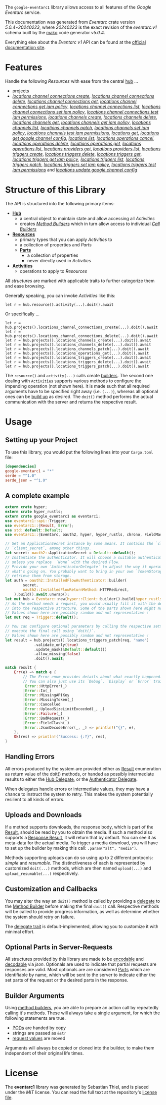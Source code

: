 <!---
DO NOT EDIT !
This file was generated automatically from 'src/generator/templates/api/README.md.mako'
DO NOT EDIT !
-->
The `google-eventarc1` library allows access to all features of the *Google Eventarc* service.

This documentation was generated from *Eventarc* crate version *5.0.4+20240223*, where *20240223* is the exact revision of the *eventarc:v1* schema built by the [mako](http://www.makotemplates.org/) code generator *v5.0.4*.

Everything else about the *Eventarc* *v1* API can be found at the
[official documentation site](https://cloud.google.com/eventarc).
# Features

Handle the following *Resources* with ease from the central [hub](https://docs.rs/google-eventarc1/5.0.4+20240223/google_eventarc1/Eventarc) ... 

* projects
 * [*locations channel connections create*](https://docs.rs/google-eventarc1/5.0.4+20240223/google_eventarc1/api::ProjectLocationChannelConnectionCreateCall), [*locations channel connections delete*](https://docs.rs/google-eventarc1/5.0.4+20240223/google_eventarc1/api::ProjectLocationChannelConnectionDeleteCall), [*locations channel connections get*](https://docs.rs/google-eventarc1/5.0.4+20240223/google_eventarc1/api::ProjectLocationChannelConnectionGetCall), [*locations channel connections get iam policy*](https://docs.rs/google-eventarc1/5.0.4+20240223/google_eventarc1/api::ProjectLocationChannelConnectionGetIamPolicyCall), [*locations channel connections list*](https://docs.rs/google-eventarc1/5.0.4+20240223/google_eventarc1/api::ProjectLocationChannelConnectionListCall), [*locations channel connections set iam policy*](https://docs.rs/google-eventarc1/5.0.4+20240223/google_eventarc1/api::ProjectLocationChannelConnectionSetIamPolicyCall), [*locations channel connections test iam permissions*](https://docs.rs/google-eventarc1/5.0.4+20240223/google_eventarc1/api::ProjectLocationChannelConnectionTestIamPermissionCall), [*locations channels create*](https://docs.rs/google-eventarc1/5.0.4+20240223/google_eventarc1/api::ProjectLocationChannelCreateCall), [*locations channels delete*](https://docs.rs/google-eventarc1/5.0.4+20240223/google_eventarc1/api::ProjectLocationChannelDeleteCall), [*locations channels get*](https://docs.rs/google-eventarc1/5.0.4+20240223/google_eventarc1/api::ProjectLocationChannelGetCall), [*locations channels get iam policy*](https://docs.rs/google-eventarc1/5.0.4+20240223/google_eventarc1/api::ProjectLocationChannelGetIamPolicyCall), [*locations channels list*](https://docs.rs/google-eventarc1/5.0.4+20240223/google_eventarc1/api::ProjectLocationChannelListCall), [*locations channels patch*](https://docs.rs/google-eventarc1/5.0.4+20240223/google_eventarc1/api::ProjectLocationChannelPatchCall), [*locations channels set iam policy*](https://docs.rs/google-eventarc1/5.0.4+20240223/google_eventarc1/api::ProjectLocationChannelSetIamPolicyCall), [*locations channels test iam permissions*](https://docs.rs/google-eventarc1/5.0.4+20240223/google_eventarc1/api::ProjectLocationChannelTestIamPermissionCall), [*locations get*](https://docs.rs/google-eventarc1/5.0.4+20240223/google_eventarc1/api::ProjectLocationGetCall), [*locations get google channel config*](https://docs.rs/google-eventarc1/5.0.4+20240223/google_eventarc1/api::ProjectLocationGetGoogleChannelConfigCall), [*locations list*](https://docs.rs/google-eventarc1/5.0.4+20240223/google_eventarc1/api::ProjectLocationListCall), [*locations operations cancel*](https://docs.rs/google-eventarc1/5.0.4+20240223/google_eventarc1/api::ProjectLocationOperationCancelCall), [*locations operations delete*](https://docs.rs/google-eventarc1/5.0.4+20240223/google_eventarc1/api::ProjectLocationOperationDeleteCall), [*locations operations get*](https://docs.rs/google-eventarc1/5.0.4+20240223/google_eventarc1/api::ProjectLocationOperationGetCall), [*locations operations list*](https://docs.rs/google-eventarc1/5.0.4+20240223/google_eventarc1/api::ProjectLocationOperationListCall), [*locations providers get*](https://docs.rs/google-eventarc1/5.0.4+20240223/google_eventarc1/api::ProjectLocationProviderGetCall), [*locations providers list*](https://docs.rs/google-eventarc1/5.0.4+20240223/google_eventarc1/api::ProjectLocationProviderListCall), [*locations triggers create*](https://docs.rs/google-eventarc1/5.0.4+20240223/google_eventarc1/api::ProjectLocationTriggerCreateCall), [*locations triggers delete*](https://docs.rs/google-eventarc1/5.0.4+20240223/google_eventarc1/api::ProjectLocationTriggerDeleteCall), [*locations triggers get*](https://docs.rs/google-eventarc1/5.0.4+20240223/google_eventarc1/api::ProjectLocationTriggerGetCall), [*locations triggers get iam policy*](https://docs.rs/google-eventarc1/5.0.4+20240223/google_eventarc1/api::ProjectLocationTriggerGetIamPolicyCall), [*locations triggers list*](https://docs.rs/google-eventarc1/5.0.4+20240223/google_eventarc1/api::ProjectLocationTriggerListCall), [*locations triggers patch*](https://docs.rs/google-eventarc1/5.0.4+20240223/google_eventarc1/api::ProjectLocationTriggerPatchCall), [*locations triggers set iam policy*](https://docs.rs/google-eventarc1/5.0.4+20240223/google_eventarc1/api::ProjectLocationTriggerSetIamPolicyCall), [*locations triggers test iam permissions*](https://docs.rs/google-eventarc1/5.0.4+20240223/google_eventarc1/api::ProjectLocationTriggerTestIamPermissionCall) and [*locations update google channel config*](https://docs.rs/google-eventarc1/5.0.4+20240223/google_eventarc1/api::ProjectLocationUpdateGoogleChannelConfigCall)




# Structure of this Library

The API is structured into the following primary items:

* **[Hub](https://docs.rs/google-eventarc1/5.0.4+20240223/google_eventarc1/Eventarc)**
    * a central object to maintain state and allow accessing all *Activities*
    * creates [*Method Builders*](https://docs.rs/google-eventarc1/5.0.4+20240223/google_eventarc1/client::MethodsBuilder) which in turn
      allow access to individual [*Call Builders*](https://docs.rs/google-eventarc1/5.0.4+20240223/google_eventarc1/client::CallBuilder)
* **[Resources](https://docs.rs/google-eventarc1/5.0.4+20240223/google_eventarc1/client::Resource)**
    * primary types that you can apply *Activities* to
    * a collection of properties and *Parts*
    * **[Parts](https://docs.rs/google-eventarc1/5.0.4+20240223/google_eventarc1/client::Part)**
        * a collection of properties
        * never directly used in *Activities*
* **[Activities](https://docs.rs/google-eventarc1/5.0.4+20240223/google_eventarc1/client::CallBuilder)**
    * operations to apply to *Resources*

All *structures* are marked with applicable traits to further categorize them and ease browsing.

Generally speaking, you can invoke *Activities* like this:

```Rust,ignore
let r = hub.resource().activity(...).doit().await
```

Or specifically ...

```ignore
let r = hub.projects().locations_channel_connections_create(...).doit().await
let r = hub.projects().locations_channel_connections_delete(...).doit().await
let r = hub.projects().locations_channels_create(...).doit().await
let r = hub.projects().locations_channels_delete(...).doit().await
let r = hub.projects().locations_channels_patch(...).doit().await
let r = hub.projects().locations_operations_get(...).doit().await
let r = hub.projects().locations_triggers_create(...).doit().await
let r = hub.projects().locations_triggers_delete(...).doit().await
let r = hub.projects().locations_triggers_patch(...).doit().await
```

The `resource()` and `activity(...)` calls create [builders][builder-pattern]. The second one dealing with `Activities` 
supports various methods to configure the impending operation (not shown here). It is made such that all required arguments have to be 
specified right away (i.e. `(...)`), whereas all optional ones can be [build up][builder-pattern] as desired.
The `doit()` method performs the actual communication with the server and returns the respective result.

# Usage

## Setting up your Project

To use this library, you would put the following lines into your `Cargo.toml` file:

```toml
[dependencies]
google-eventarc1 = "*"
serde = "^1.0"
serde_json = "^1.0"
```

## A complete example

```Rust
extern crate hyper;
extern crate hyper_rustls;
extern crate google_eventarc1 as eventarc1;
use eventarc1::api::Trigger;
use eventarc1::{Result, Error};
use std::default::Default;
use eventarc1::{Eventarc, oauth2, hyper, hyper_rustls, chrono, FieldMask};

// Get an ApplicationSecret instance by some means. It contains the `client_id` and 
// `client_secret`, among other things.
let secret: oauth2::ApplicationSecret = Default::default();
// Instantiate the authenticator. It will choose a suitable authentication flow for you, 
// unless you replace  `None` with the desired Flow.
// Provide your own `AuthenticatorDelegate` to adjust the way it operates and get feedback about 
// what's going on. You probably want to bring in your own `TokenStorage` to persist tokens and
// retrieve them from storage.
let auth = oauth2::InstalledFlowAuthenticator::builder(
        secret,
        oauth2::InstalledFlowReturnMethod::HTTPRedirect,
    ).build().await.unwrap();
let mut hub = Eventarc::new(hyper::Client::builder().build(hyper_rustls::HttpsConnectorBuilder::new().with_native_roots().https_or_http().enable_http1().build()), auth);
// As the method needs a request, you would usually fill it with the desired information
// into the respective structure. Some of the parts shown here might not be applicable !
// Values shown here are possibly random and not representative !
let mut req = Trigger::default();

// You can configure optional parameters by calling the respective setters at will, and
// execute the final call using `doit()`.
// Values shown here are possibly random and not representative !
let result = hub.projects().locations_triggers_patch(req, "name")
             .validate_only(true)
             .update_mask(&Default::default())
             .allow_missing(false)
             .doit().await;

match result {
    Err(e) => match e {
        // The Error enum provides details about what exactly happened.
        // You can also just use its `Debug`, `Display` or `Error` traits
         Error::HttpError(_)
        |Error::Io(_)
        |Error::MissingAPIKey
        |Error::MissingToken(_)
        |Error::Cancelled
        |Error::UploadSizeLimitExceeded(_, _)
        |Error::Failure(_)
        |Error::BadRequest(_)
        |Error::FieldClash(_)
        |Error::JsonDecodeError(_, _) => println!("{}", e),
    },
    Ok(res) => println!("Success: {:?}", res),
}

```
## Handling Errors

All errors produced by the system are provided either as [Result](https://docs.rs/google-eventarc1/5.0.4+20240223/google_eventarc1/client::Result) enumeration as return value of
the doit() methods, or handed as possibly intermediate results to either the 
[Hub Delegate](https://docs.rs/google-eventarc1/5.0.4+20240223/google_eventarc1/client::Delegate), or the [Authenticator Delegate](https://docs.rs/yup-oauth2/*/yup_oauth2/trait.AuthenticatorDelegate.html).

When delegates handle errors or intermediate values, they may have a chance to instruct the system to retry. This 
makes the system potentially resilient to all kinds of errors.

## Uploads and Downloads
If a method supports downloads, the response body, which is part of the [Result](https://docs.rs/google-eventarc1/5.0.4+20240223/google_eventarc1/client::Result), should be
read by you to obtain the media.
If such a method also supports a [Response Result](https://docs.rs/google-eventarc1/5.0.4+20240223/google_eventarc1/client::ResponseResult), it will return that by default.
You can see it as meta-data for the actual media. To trigger a media download, you will have to set up the builder by making
this call: `.param("alt", "media")`.

Methods supporting uploads can do so using up to 2 different protocols: 
*simple* and *resumable*. The distinctiveness of each is represented by customized 
`doit(...)` methods, which are then named `upload(...)` and `upload_resumable(...)` respectively.

## Customization and Callbacks

You may alter the way an `doit()` method is called by providing a [delegate](https://docs.rs/google-eventarc1/5.0.4+20240223/google_eventarc1/client::Delegate) to the 
[Method Builder](https://docs.rs/google-eventarc1/5.0.4+20240223/google_eventarc1/client::CallBuilder) before making the final `doit()` call. 
Respective methods will be called to provide progress information, as well as determine whether the system should 
retry on failure.

The [delegate trait](https://docs.rs/google-eventarc1/5.0.4+20240223/google_eventarc1/client::Delegate) is default-implemented, allowing you to customize it with minimal effort.

## Optional Parts in Server-Requests

All structures provided by this library are made to be [encodable](https://docs.rs/google-eventarc1/5.0.4+20240223/google_eventarc1/client::RequestValue) and 
[decodable](https://docs.rs/google-eventarc1/5.0.4+20240223/google_eventarc1/client::ResponseResult) via *json*. Optionals are used to indicate that partial requests are responses 
are valid.
Most optionals are are considered [Parts](https://docs.rs/google-eventarc1/5.0.4+20240223/google_eventarc1/client::Part) which are identifiable by name, which will be sent to 
the server to indicate either the set parts of the request or the desired parts in the response.

## Builder Arguments

Using [method builders](https://docs.rs/google-eventarc1/5.0.4+20240223/google_eventarc1/client::CallBuilder), you are able to prepare an action call by repeatedly calling it's methods.
These will always take a single argument, for which the following statements are true.

* [PODs][wiki-pod] are handed by copy
* strings are passed as `&str`
* [request values](https://docs.rs/google-eventarc1/5.0.4+20240223/google_eventarc1/client::RequestValue) are moved

Arguments will always be copied or cloned into the builder, to make them independent of their original life times.

[wiki-pod]: http://en.wikipedia.org/wiki/Plain_old_data_structure
[builder-pattern]: http://en.wikipedia.org/wiki/Builder_pattern
[google-go-api]: https://github.com/google/google-api-go-client

# License
The **eventarc1** library was generated by Sebastian Thiel, and is placed 
under the *MIT* license.
You can read the full text at the repository's [license file][repo-license].

[repo-license]: https://github.com/Byron/google-apis-rsblob/main/LICENSE.md

